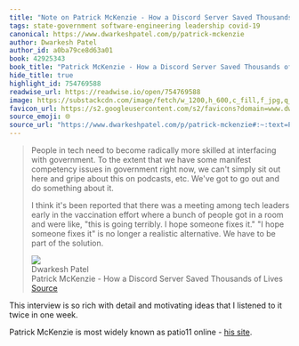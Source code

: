 ```yaml
---
title: "Note on Patrick McKenzie - How a Discord Server Saved Thousands of Lives via Dwarkesh Patel"
tags: state-government software-engineering leadership covid-19
canonical: https://www.dwarkeshpatel.com/p/patrick-mckenzie
author: Dwarkesh Patel
author_id: a0ba79ce8d63a01
book: 42925343
book_title: "Patrick McKenzie - How a Discord Server Saved Thousands of Lives"
hide_title: true
highlight_id: 754769588
readwise_url: https://readwise.io/open/754769588
image: https://substackcdn.com/image/fetch/w_1200,h_600,c_fill,f_jpg,q_auto:good,fl_progressive:steep,g_auto/https%3A%2F%2Fsubstack-video.s3.amazonaws.com%2Fvideo_upload%2Fpost%2F146935176%2F11c8cb35-f256-4014-8e5b-221cb4223556%2Ftranscoded-1721803006.png
favicon_url: https://s2.googleusercontent.com/s2/favicons?domain=www.dwarkeshpatel.com
source_emoji: 🌐
source_url: "https://www.dwarkeshpatel.com/p/patrick-mckenzie#:~:text=People%20in%20tech,of%20the%20solution."
---
```


> People in tech need to become radically more skilled at interfacing with government. To the extent that we have some manifest competency issues in government right now, we can't simply sit out here and gripe about this on podcasts, etc. We've got to go out and do something about it.
> 
> I think it's been reported that there was a meeting among tech leaders early in the vaccination effort where a bunch of people got in a room and were like, "this is going terribly. I hope someone fixes it." "I hope someone fixes it" is no longer a realistic alternative. We have to be part of the solution.
> <div class="quoteback-footer"><div class="quoteback-avatar"><img class="mini-favicon" src="https://s2.googleusercontent.com/s2/favicons?domain=www.dwarkeshpatel.com"></div><div class="quoteback-metadata"><div class="metadata-inner"><span style="display:none">FROM:</span><div aria-label="Dwarkesh Patel" class="quoteback-author"> Dwarkesh Patel</div><div aria-label="Patrick McKenzie - How a Discord Server Saved Thousands of Lives" class="quoteback-title"> Patrick McKenzie - How a Discord Server Saved Thousands of Lives</div></div></div><div class="quoteback-backlink"><a target="_blank" aria-label="go to the full text of this quotation" rel="noopener" href="https://www.dwarkeshpatel.com/p/patrick-mckenzie#:~:text=People%20in%20tech,of%20the%20solution." class="quoteback-arrow"> Source</a></div></div>

This interview is so rich with detail and motivating ideas that I listened to it twice in one week.

Patrick McKenzie is most widely known as patio11 online - [his site](https://www.kalzumeus.com/).